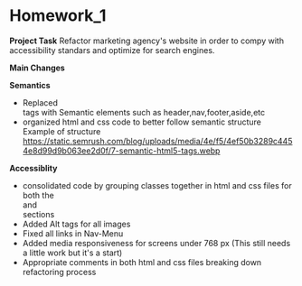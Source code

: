 # Homework_1

**Project Task**
Refactor marketing agency's website in order to compy with accessibility standars and optimize for search engines.

**Main Changes**
  
  **Semantics**
  - Replaced <div> tags with Semantic elements such as header,nav,footer,aside,etc
  - organized html and css code to better follow semantic structure
      Example of structure
        https://static.semrush.com/blog/uploads/media/4e/f5/4ef50b3289c4454e8d99d9b063ee2d0f/7-semantic-html5-tags.webp
      
  **Accessiblity**
  - consolidated code by grouping classes together in html and css files for both the <main> and <aside> sections
  - Added Alt tags for all images
  - Fixed all links in Nav-Menu
  - Added media responsiveness for screens under 768 px (This still needs a little work but it's a start)
  - Appropriate comments in both html and css files breaking down refactoring process
